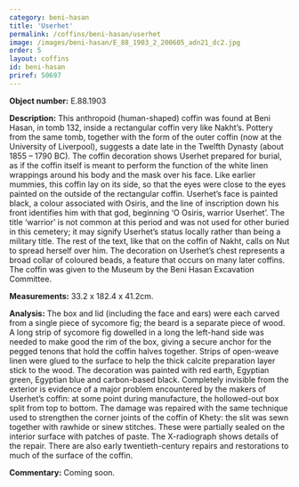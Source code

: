 ```yaml
---
category: beni-hasan
title: 'Userhet'
permalink: /coffins/beni-hasan/userhet
image: /images/beni-hasan/E_88_1903_2_200605_adn21_dc2.jpg
order: 5
layout: coffins
id: beni-hasan
priref: 50697
---
```


**Object number:** E.88.1903

**Description:** This anthropoid (human-shaped) coffin was found at Beni Hasan, in tomb 132, inside a rectangular coffin very like Nakht’s. Pottery from the same tomb, together with the form of the outer coffin (now at the University of Liverpool), suggests a date late in the Twelfth Dynasty (about 1855 – 1790 BC). The coffin decoration shows Userhet prepared for burial, as if the coffin itself is meant to perform the function of the white linen wrappings around his body and the mask over his face. Like earlier mummies, this coffin lay on its side, so that the eyes were close to the eyes painted on the outside of the rectangular coffin. Userhet’s face is painted black, a colour associated with Osiris, and the line of inscription down his front identifies him with that god, beginning ‘O Osiris, warrior Userhet’. The title ‘warrior’ is not common at this period and was not used for other buried in this cemetery; it may signify Userhet’s status locally rather than being a military title. The rest of the text, like that on the coffin of Nakht, calls on Nut to spread herself over him. The decoration on Userhet’s chest represents a broad collar of coloured beads, a feature that occurs on many later coffins. The coffin was given to the Museum by the Beni Hasan Excavation Committee.

**Measurements:** 33.2 x 182.4 x 41.2cm.

**Analysis:** The box and lid (including the face and ears) were each carved from a single piece of sycomore fig; the beard is a separate piece of wood. A long strip of sycomore fig dowelled in a long the left-hand side was needed to make good the rim of the box, giving a secure anchor for the pegged tenons that hold the coffin halves together. Strips of open-weave linen were glued to the surface to help the thick calcite preparation layer stick to the wood. The decoration was painted with red earth, Egyptian green, Egyptian blue and carbon-based black. Completely invisible from the exterior is evidence of a major problem encountered by the makers of Userhet’s coffin: at some point during manufacture, the hollowed-out box split from top to bottom. The damage was repaired with the same technique used to strengthen the corner joints of the coffin of Khety: the slit was sewn together with rawhide or sinew stitches. These were partially sealed on the interior surface with patches of paste. The X-radiograph shows details of the repair. There are also early twentieth-century repairs and restorations to much of the surface of the coffin.

**Commentary:** Coming soon.

